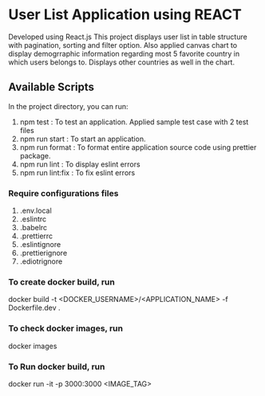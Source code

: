# User List Application using REACT

Developed using React.js
This project displays user list in table structure with pagination, sorting and filter option. Also applied canvas chart to display demogrraphic information regarding most 5 favorite country in which users belongs to. Displays other countries as well in the chart.

## Available Scripts

In the project directory, you can run:

1. npm test : To test an application. Applied sample test case with 2 test files
2. npm run start : To start an application.
3. npm run format : To format entire application source code using prettier package.
4. npm run lint : To display eslint errors
5. npm run lint:fix : To fix eslint errors

### Require configurations files

1. .env.local
2. .eslintrc
3. .babelrc
4. .prettierrc
5. .eslintignore
6. .prettierignore
7. .ediotrignore

### To create docker build, run

docker build -t <DOCKER_USERNAME>/<APPLICATION_NAME> -f Dockerfile.dev .

### To check docker images, run

docker images

### To Run docker build, run

docker run -it -p 3000:3000 <IMAGE_TAG>
